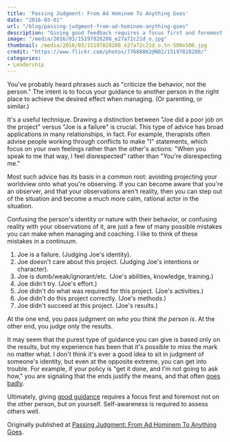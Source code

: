 ```yaml
---
title: 'Passing Judgment: From Ad Hominem To Anything Goes'
date: "2016-03-01"
url: "/blog/passing-judgment-from-ad-hominem-anything-goes"
description: "Giving good feedback requires a focus first and foremost not on the other person, but on yourself. Self-awareness is required to assess others well."
image: "/media/2016/03/15197828208_e27a72c21d_o.jpg"
thumbnail: /media/2016/03/15197828208_e27a72c21d_o.tn-500x500.jpg
credit: "https://www.flickr.com/photos/77688862@N02/15197828208/"
categories:
- Leadership
---
```

You've probably heard phrases such as "criticize the behavior, not the person." The intent is to focus your guidance to another person in the right place to achieve the desired effect when managing. (Or parenting, or similar.)
<!--more-->

It's a useful technique. Drawing a distinction between "Joe did a poor job on the project" versus "Joe is a failure" is crucial. This type of advice has broad applications in many relationships, in fact. For example, therapists often advise people working through conflicts to make "I" statements, which focus on your own feelings rather than the other's actions: "When you speak to me that way, I feel disrespected" rather than "You're disrespecting me."

Most such advice has its basis in a common root: avoiding projecting your worldview onto what you're observing. If you can become aware that you're an observer, and that your observations aren't reality, then you can step out of the situation and become a much more calm, rational actor in the situation.

Confusing the person's identity or nature with their behavior, or confusing reality with your observations of it, are just a few of many possible mistakes you can make when managing and coaching. I like to think of these mistakes in a continuum.

1. Joe is a failure. (Judging Joe's identity).
2. Joe doesn't care about this project. (Judging Joe's intentions or character).
3. Joe is dumb/weak/ignorant/etc. (Joe's abilities, knowledge, training.)
4. Joe didn't try. (Joe's effort.)
5. Joe didn't do what was required for this project. (Joe's activities.)
6. Joe didn't do this project correctly. (Joe's methods.)
7. Joe didn't succeed at this project. (Joe's results.)

At the one end, you pass judgment on *who you think the person is*. At the other end, you judge only the results.

It may seem that the purest type of guidance you can give is based only on the results, but my experience has been that it's possible to miss the mark no matter what. I don't think it's ever a good idea to sit in judgment of someone's identity, but even at the opposite extreme, you can get into trouble. For example, if your policy is "get it done, and I'm not going to ask how," you are signaling that the ends justify the means, and that often [goes badly](https://en.wikipedia.org/wiki/Enron).

Ultimately, giving [good guidance](https://www.radicalcandor.com/) requires a focus first and foremost not on the other person, but on yourself. Self-awareness is required to assess others well.

Originally published at [Passing Judgment: From Ad Hominem To Anything Goes](https://www.linkedin.com/pulse/passing-judgment-from-ad-hominem-anything-goes-baron-schwartz).